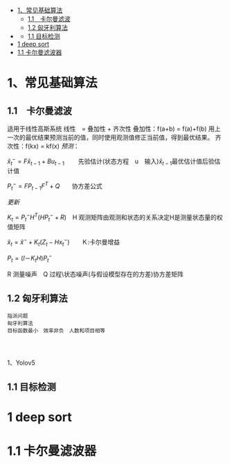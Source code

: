 <!-- TOC -->

- [1、常见基础算法](#1常见基础算法)
  - [1.1　卡尔曼滤波](#11卡尔曼滤波)
  - [1.2 匈牙利算法](#12-匈牙利算法)
- [](#)
  - [1.1 目标检测](#11-目标检测)
- [1 deep sort](#1-deep-sort)
- [1.1 卡尔曼滤波器](#11-卡尔曼滤波器)

<!-- /TOC -->
# 1、常见基础算法
## 1.1　卡尔曼滤波
适用于线性高斯系统
线性　= 叠加性 + 齐次性
叠加性：f(a+b) = f(a)+f(b)
用上一次的最优结果预测当前的值，同时使用观测值修正当前值，得到最优结果。
齐次性：f(kx) = kf(x)
*预测*： 

$\hat{x}_t^- = F\hat{x}_{t-1}+Bu_{t-1}$ 　　先验估计(状态方程　u　输入)$\hat{x}_{t-1}$最优估计值后验估计值

$P_t^- = FP_{t-1}F^T+Q$　　协方差公式

*更新*

$K_t = P_t^-H^T(HP_t^-+R)$　H 观测矩阵由观测和状态的关系决定H是测量状态量的权值矩阵

$\hat{x}_t = \hat{x}^- + K_t(Z_t-Hx_t^-)$　　Ｋ:卡尔曼增益

$P_t=(I－K_tH)P_t^-$

R 测量噪声　Q 过程\状态噪声(与假设模型存在的方差)协方差矩阵
## 1.2 匈牙利算法
    指派问题
    匈牙利算法
    目标函数最小　效率非负　人数和项目相等
    　
# 
1、Yolov5
## 1.1 目标检测
# 1 deep sort
# 1.1 卡尔曼滤波器